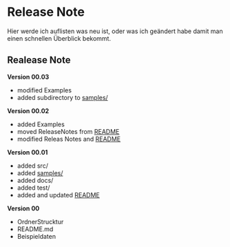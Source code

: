 # Release Note
Hier werde ich auflisten was neu ist, oder was ich geändert habe damit man einen schnellen Überblick bekommt.

## Realease Note 


**Version 00.03**
* modified Examples
* added subdirectory to [samples/](https://github.com/AC-Fernglas/AC-Configbuilder/tree/master/samples)

**Version 00.02**
* added Examples
* moved ReleaseNotes from [README](https://github.com/AC-Fernglas/AC-Configbuilder/blob/master/README.MD)
* modified Releas Notes and [README](https://github.com/AC-Fernglas/AC-Configbuilder/blob/master/README.MD)

**Version 00.01**
* added src/
* added [samples/](https://github.com/AC-Fernglas/AC-Configbuilder/tree/master/samples)
* added docs/
* added test/
* added and updated [README](https://github.com/AC-Fernglas/AC-Configbuilder/blob/master/README.MD)

**Version 00**
* OrdnerStrucktur 
* README.md
* Beispieldaten


